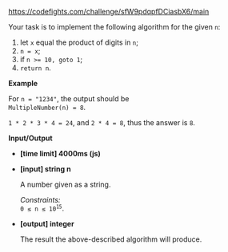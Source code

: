https://codefights.com/challenge/sfW9pdqpfDCiasbX6/main
<p>Your task is to implement the following algorithm for the given <code>n</code>:</p>
<ol>
<li>let <code>x</code> equal the product of digits in <code>n</code>;</li>
<li><code>n = x</code>;</li>
<li>if <code>n &gt;= 10, goto 1</code>;</li>
<li><code>return n</code>.</li>
</ol>
<p><strong>Example</strong></p>
<p>For <code>n = "1234"</code>, the output should be<br>
<code>MultipleNumber(n) = 8</code>.</p>
<p><code>1 * 2 * 3 * 4 = 24</code>, and <code>2 * 4 = 8</code>, thus the answer is <code>8</code>.</p>
<p><strong>Input/Output</strong></p>
<ul>
<li><strong>[time limit] 4000ms (js)</strong></li>
</ul>
<ul>
<li>
<p><strong>[input] string n</strong></p>
<p>A number given as a string.</p>
<p><em>Constraints:</em><br>
<code>0 ≤ n ≤ 10<sup>15</sup></code>.</p>
</li>
<li>
<p><strong>[output] integer</strong></p>
<p>The result the above-described algorithm will produce.</p>
</li>
</ul>
